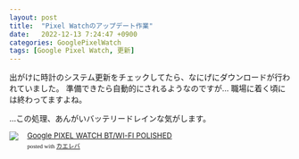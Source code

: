 ```yaml
---
layout: post
title:  "Pixel Watchのアップデート作業"
date:   2022-12-13 7:24:47 +0900
categories: GooglePixelWatch
tags: [Google Pixel Watch, 更新]
---
```


出がけに時計のシステム更新をチェックしてたら、なにげにダウンロードが行われていました。
準備できたら自動的にされるようなのですが… 職場に着く頃には終わってますよね。

…この処理、あんがいバッテリードレインな気がします。

<div class="kaerebalink-box" style="text-align:left;padding-bottom:20px;font-size:small;zoom: 1;overflow: hidden;"><div class="kaerebalink-image" style="float:left;margin:0 15px 10px 0;"><a href="//af.moshimo.com/af/c/click?a_id=920706&p_id=54&pc_id=54&pl_id=616&s_v=b5Rz2P0601xu&url=https%3A%2F%2Fproduct.rakuten.co.jp%2Fproduct%2F-%2Ff17d8986abef1911fa723fe2ddece435%2F" target="_blank" ><img src="https://thumbnail.image.rakuten.co.jp/ran/img/4001/0000/840/244/600/389/40010000840244600389_1.jpg?_ex=320x320" style="border: none;" /></a><img src="//i.moshimo.com/af/i/impression?a_id=920706&p_id=54&pc_id=54&pl_id=616" width="1" height="1" style="border:none;"></div><div class="kaerebalink-info" style="line-height:120%;zoom: 1;overflow: hidden;"><div class="kaerebalink-name" style="margin-bottom:10px;line-height:120%"><a href="//af.moshimo.com/af/c/click?a_id=920706&p_id=54&pc_id=54&pl_id=616&s_v=b5Rz2P0601xu&url=https%3A%2F%2Fproduct.rakuten.co.jp%2Fproduct%2F-%2Ff17d8986abef1911fa723fe2ddece435%2F" target="_blank" >Google PIXEL WATCH BT/WI-FI POLISHED</a><img src="//i.moshimo.com/af/i/impression?a_id=920706&p_id=54&pc_id=54&pl_id=616" width="1" height="1" style="border:none;"><div class="kaerebalink-powered-date" style="font-size:8pt;margin-top:5px;font-family:verdana;line-height:120%">posted with <a href="https://kaereba.com" rel="nofollow" target="_blank">カエレバ</a></div></div><div class="kaerebalink-detail" style="margin-bottom:5px;"></div><div class="kaerebalink-link1" style="margin-top:10px;"></div></div><div class="booklink-footer" style="clear: left"></div></div>
